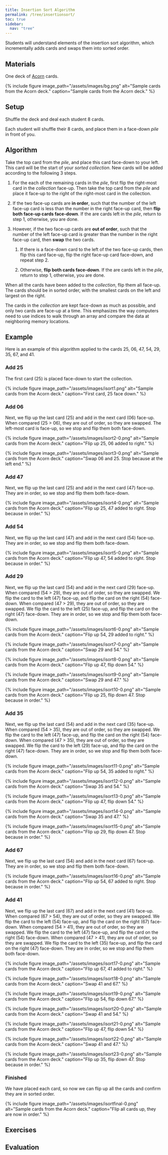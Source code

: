 ```yaml
---
title: Insertion Sort Algorithm
permalink: /tree/insertionsort/
toc: true
sidebar:
  nav: "tree"
---
```


Students will understand elements of the insertion sort algorithm, which incrementally
adds cards and swaps them into sorted order.

## Materials

One deck of [Acorn]({{site.baseurl}}/tree) cards.

{% include figure image_path="/assets/images/bg.png" alt="Sample cards from the Acorn deck." caption="Sample cards from the Acorn deck." %}

## Setup

Shuffle the deck and deal each student 8 cards.

Each student will shuffle their 8 cards, and place them
in a face-down *pile* in front of you.

## Algorithm

Take the top card from the *pile*, and place this card face-down to your left.
This card will be the start of your *sorted collection*. New cards will be added
according to the following 3 steps.

1. For the each of the remaining cards in the *pile*, first flip the right-most card in the
*collection* face-up. Then take the top card from the *pile* and place it
face-up to the right of the right-most card in the collection.

2. If the two face-up cards are **in order**, such that the number of the left face-up
card is less than the number in the right face-up card, then **flip both face-up cards face-down**.
If the are cards left in the *pile*, return
to step 1, otherwise, you are done.

3. However, if the two face-up cards are **out of order**, such that the number of the left face-up
card is greater than the number in the right face-up card, then **swap** the two cards.

    1. If there is a face-down card to the left of the two face-up cards, then flip this card face-up,
      flip the right face-up card face-down, and repeat step 2.

    2. Otherwise, **flip both cards face-down**.
    If the are cards left in the *pile*, return
    to step 1, otherwise, you are done.

When all the cards have been added to the *collection*, flip them all face-up. The cards
should be in sorted order, with the smallest cards on the left and largest on the right.

The cards in the *collection* are kept face-down as much as possible, and only two cards
are face-up at a time. This emphasizes the way computers need to use indices to walk
through an array and compare the data at neighboring memory locations.

## Example

Here is an example of this algorithm applied to the cards 25, 06, 47, 54, 29, 35, 67, and 41.

### Add 25

The first card (25) is placed face-down to start the collection.

{% include figure image_path="/assets/images/isort1.png" alt="Sample cards from the Acorn deck." caption="First card, 25 face down." %}

### Add 06

Next, we flip up the last card (25) and add in the next card (06) face-up.
When compared (25 > 06), they are out of order, so they are swapped.
The left-most card is face-up, so we stop and flip them both face-down.

{% include figure image_path="/assets/images/isort2-0.png" alt="Sample cards from the Acorn deck." caption="Flip up 25, 06 added to right." %}

{% include figure image_path="/assets/images/isort3-0.png" alt="Sample cards from the Acorn deck." caption="Swap 06 and 25. Stop because at the left end." %}

### Add 47

Next, we flip up the last card (25) and add in the next card (47) face-up. They
are in order, so we stop and flip them both face-down.

{% include figure image_path="/assets/images/isort4-0.png" alt="Sample cards from the Acorn deck." caption="Flip up 25, 47 added to right. Stop because in order." %}

### Add 54

Next, we flip up the last card (47) and add in the next card (54) face-up. They
are in order, so we stop and flip them both face-down.

{% include figure image_path="/assets/images/isort5-0.png" alt="Sample cards from the Acorn deck." caption="Flip up 47, 54 added to right. Stop because in order." %}

### Add 29

Next, we flip up the last card (54) and add in the next card (29) face-up.
When compared (54 > 29), they are out of order, so they are swapped.
We flip the card to the left (47) face-up, and flip the card on the right (54) face-down.
When compared (47 > 29), they are out of order, so they are swapped.
We flip the card to the left (25) face-up, and flip the card on the right (47) face-down.
They are in order, so we stop and flip them both face-down.

{% include figure image_path="/assets/images/isort6-0.png" alt="Sample cards from the Acorn deck." caption="Flip up 54, 29 added to right." %}

{% include figure image_path="/assets/images/isort7-0.png" alt="Sample cards from the Acorn deck." caption="Swap 29 and 54." %}

{% include figure image_path="/assets/images/isort8-0.png" alt="Sample cards from the Acorn deck." caption="Flip up 47, flip down 54." %}

{% include figure image_path="/assets/images/isort9-0.png" alt="Sample cards from the Acorn deck." caption="Swap 29 and 47." %}

{% include figure image_path="/assets/images/isort10-0.png" alt="Sample cards from the Acorn deck." caption="Flip up 25, flip down 47. Stop because in order." %}

### Add 35

Next, we flip up the last card (54) and add in the next card (35) face-up.
When compared (54 > 35), they are out of order, so they are swapped.
We flip the card to the left (47) face-up, and flip the card on the right (54) face-down.
When compared (47 > 35), they are out of order, so they are swapped.
We flip the card to the left (29) face-up, and flip the card on the right (47) face-down.
They are in order, so we stop and flip them both face-down.

{% include figure image_path="/assets/images/isort11-0.png" alt="Sample cards from the Acorn deck." caption="Flip up 54, 35 added to right." %}

{% include figure image_path="/assets/images/isort12-0.png" alt="Sample cards from the Acorn deck." caption="Swap 35 and 54." %}

{% include figure image_path="/assets/images/isort13-0.png" alt="Sample cards from the Acorn deck." caption="Flip up 47, flip down 54." %}

{% include figure image_path="/assets/images/isort14-0.png" alt="Sample cards from the Acorn deck." caption="Swap 35 and 47." %}

{% include figure image_path="/assets/images/isort15-0.png" alt="Sample cards from the Acorn deck." caption="Flip up 29, flip down 47. Stop because in order." %}

### Add 67

Next, we flip up the last card (54) and add in the next card (67) face-up. They
are in order, so we stop and flip them both face-down.

{% include figure image_path="/assets/images/isort16-0.png" alt="Sample cards from the Acorn deck." caption="Flip up 54, 67 added to right. Stop because in order." %}

### Add 41

Next, we flip up the last card (67) and add in the next card (41) face-up.
When compared (67 > 54), they are out of order, so they are swapped.
We flip the card to the left (54) face-up, and flip the card on the right (67) face-down.
When compared (54 > 41), they are out of order, so they are swapped.
We flip the card to the left (47) face-up, and flip the card on the right (54) face-down.
When compared (47 > 41), they are out of order, so they are swapped.
We flip the card to the left (35) face-up, and flip the card on the right (47) face-down.
They are in order, so we stop and flip them both face-down.

{% include figure image_path="/assets/images/isort17-0.png" alt="Sample cards from the Acorn deck." caption="Flip up 67, 41 added to right." %}

{% include figure image_path="/assets/images/isort18-0.png" alt="Sample cards from the Acorn deck." caption="Swap 41 and 67." %}

{% include figure image_path="/assets/images/isort19-0.png" alt="Sample cards from the Acorn deck." caption="Flip up 54, flip down 67." %}

{% include figure image_path="/assets/images/isort20-0.png" alt="Sample cards from the Acorn deck." caption="Swap 41 and 54." %}

{% include figure image_path="/assets/images/isort21-0.png" alt="Sample cards from the Acorn deck." caption="Flip up 47, flip down 54." %}

{% include figure image_path="/assets/images/isort22-0.png" alt="Sample cards from the Acorn deck." caption="Swap 41 and 47." %}

{% include figure image_path="/assets/images/isort23-0.png" alt="Sample cards from the Acorn deck." caption="Flip up 35, flip down 47. Stop because in order." %}

### Finished

We have placed each card, so now we can flip up all the cards and confirm they are in sorted order.

{% include figure image_path="/assets/images/isortfinal-0.png" alt="Sample cards from the Acorn deck." caption="Flip all cards up, they are now in order." %}

## Exercises

## Evaluation
